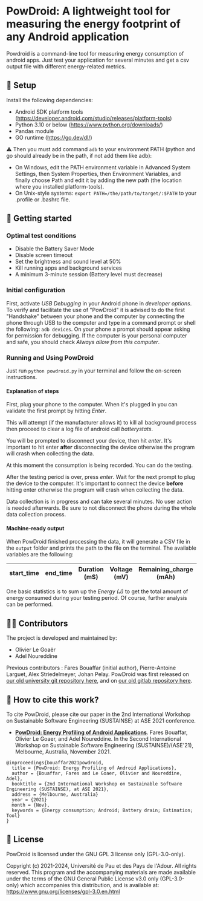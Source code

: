 # PowDroid: A lightweight tool for measuring the energy footprint of any Android application

Powdroid is a command-line tool for measuring energy consumption of android apps.
Just test your application for several minutes and get a csv output file with different energy-related metrics.

## 🔧 Setup

Install the following dependencies:
- Android SDK platform tools (https://developer.android.com/studio/releases/platform-tools)
- Python 3.10 or below (https://www.python.org/downloads/)
- Pandas module
- GO runtime (https://go.dev/dl/)

⚠️ Then you must add command ```adb``` to your environment PATH (python and go should already be in the path, if not add them like adb):
- On Windows, edit the PATH environment variable in Advanced System Settings, then System Properties, then Environment Variables, and finally choose Path and edit it by adding the new path (the location where you installed platform-tools).
- On Unix-style systems: `export PATH=/the/path/to/target/:$PATH` to your .profile or .bashrc file.

## 🚀 Getting started

### Optimal test conditions

- Disable the Battery Saver Mode
- Disable screen timeout
- Set the brightness and sound level at 50%
- Kill running apps and background services
- A minimum 3-minute session (Battery level must decrease)

### Initial configuration

First, activate *USB Debugging* in your Android phone in *developer options*.
To verify and facilitate the use of "PowDroid" it is advised to do the first "Handshake" between your phone and the computer by connecting the phone through USB to the computer and type in a command prompt or shell the following: `adb devices`.
On your phone a prompt should appear asking for permission for debugging. If the computer is your personal computer and safe, you should check *Always allow from this computer*.

### Running and Using PowDroid

Just run `python powdroid.py` in your terminal and follow the on-screen instructions.

#### Explanation of steps

First, plug your phone to the computer.
When it's plugged in you can validate the first prompt by hitting *Enter*.

This will attempt (if the manufacturer allows it) to kill all background process then proceed to clear a log file of android call *batterystats*.

You will be prompted to disconnect your device, then hit *enter*. It's important to hit enter **after** disconnecting the device otherwise the program will crash when collecting the data.

At this moment the consumption is being recorded. You can do the testing.

After the testing period is over, press *enter*. Wait for the next prompt to plug the device to the computer. It's important to connect the device **before** hitting enter otherwise the program will crash when collecting the data.

Data collection is in progress and can take several minutes. No user action is needed afterwards. Be sure to not disconnect the phone during the whole data collection process.

#### Machine-ready output

When PowDroid finished processing the data, it will generate a CSV file in the ```output``` folder and prints the path to the file on the terminal. The available variables are the following:

| start_time | end_time | Duration (mS) | Voltage (mV) | Remaining_charge (mAh) | Intensity (mA) | Power (W) | Consumed charge(mAh) | Energy (J) | Top app | Screen(ON/OFF) | GPS(ON/OFF) | Mobile_Radio(ON/OFF) | WiFi(ON/OFF) | Wifi radio | Camera(ON/OFF) | Video (ON/OFF) | Audio(ON/OFF) | Wakelock_in (Service) |
|------------|----------|---------------|--------------|------------------------|----------------|-----------|----------------------|------------|---------|----------------|-------------|----------------------|--------------|------------|----------------|----------------|---------------|-----------------------|

One basic statistics is to sum up the *Energy (J)* to get the total amount of energy consumed during your testing period. Of course, further analysis can be performed.

## 🤝🏿 Contributors

The project is developed and maintained by:
- Olivier Le Goaër
- Adel Noureddine

Previous contributors : Fares Bouaffar (initial author), Pierre-Antoine Larguet, Alex Striedelmeyer, Johan Pelay.
PowDroid was first released on [our old university git repository here](https://git.univ-pau.fr/powdroid/powdroid), and on [our old gitlab repository here](https://gitlab.com/powdroid/powdroid-cli).

## 🔗 How to cite this work?

To cite PowDroid, please cite our paper in the 2nd International Workshop on Sustainable Software Engineering (SUSTAINSE) at ASE 2021 conference.

- **[PowDroid: Energy Profiling of Android Applications](https://hal.archives-ouvertes.fr/hal-03380605v1)**. Fares Bouaffar, Olivier Le Goaer, and Adel Noureddine. In the Second International Workshop on Sustainable Software Engineering (SUSTAINSE)/(ASE'21), Melbourne, Australia, November 2021.

```
@inproceedings{bouaffar2021powdroid,
  title = {PowDroid: Energy Profiling of Android Applications},
  author = {Bouaffar, Fares and Le Goaer, Olivier and Noureddine, Adel},
  booktitle = {2nd International Workshop on Sustainable Software Engineering (SUSTAINSE), at ASE 2021},
  address = {Melbourne, Australia}
  year = {2021}
  month = {Nov},
  keywords = {Energy consumption; Android; Battery drain; Estimation; Tool}
}
```

## :newspaper: License

PowDroid is licensed under the GNU GPL 3 license only (GPL-3.0-only).

Copyright (c) 2021-2024, Université de Pau et des Pays de l'Adour.
All rights reserved. This program and the accompanying materials are made available under the terms of the GNU General Public License v3.0 only (GPL-3.0-only) which accompanies this distribution, and is available at: https://www.gnu.org/licenses/gpl-3.0.en.html
